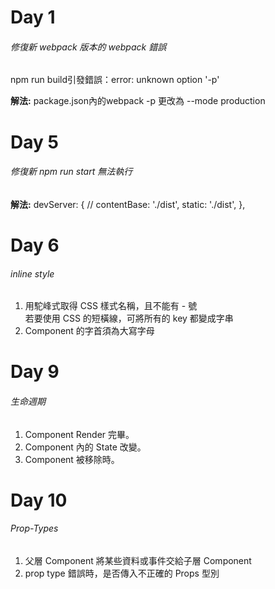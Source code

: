 
# Day 1 

###### 修復新 webpack 版本的 webpack 錯誤

npm run build引發錯誤：error: unknown option '-p'

**解法:**
package.json內的webpack -p
更改為 --mode production

# Day 5 
###### 修復新 npm run start 無法執行
**解法:**
devServer: { 
    // contentBase: './dist',
    static: './dist',
  },

# Day 6 
###### inline style

1. 用駝峰式取得 CSS 樣式名稱，且不能有 - 號<br>
若要使用 CSS 的短橫線，可將所有的 key 都變成字串<br>
2. Component 的字首須為大寫字母

# Day 9 
###### 生命週期
1. Component Render 完畢。
2. Component 內的 State 改變。
3. Component 被移除時。

# Day 10 
###### Prop-Types
1. 父層 Component 將某些資料或事件交給子層 Component<br>
2. prop type 錯誤時，是否傳入不正確的 Props 型別
